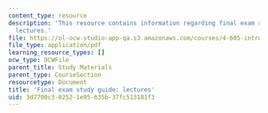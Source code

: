 ```yaml
---
content_type: resource
description: 'This resource contains information regarding final exam study guide:
  lectures.'
file: https://ol-ocw-studio-app-qa.s3.amazonaws.com/courses/4-605-introduction-to-the-history-and-theory-of-architecture-spring-2012/3d7700c302521e95635b37fc513181f3_MIT4_605S12_stdy_finl_lec.pdf
file_type: application/pdf
learning_resource_types: []
ocw_type: OCWFile
parent_title: Study Materials
parent_type: CourseSection
resourcetype: Document
title: 'Final exam study guide: lectures'
uid: 3d7700c3-0252-1e95-635b-37fc513181f3
---
```

